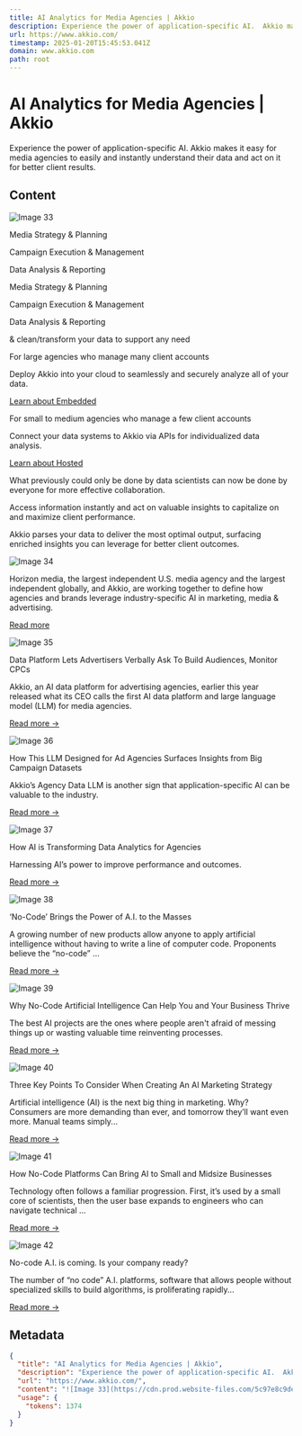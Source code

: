 ```yaml
---
title: AI Analytics for Media Agencies | Akkio
description: Experience the power of application-specific AI.  Akkio makes it easy for media agencies to easily and instantly understand their data and act on it for better client results.
url: https://www.akkio.com/
timestamp: 2025-01-20T15:45:53.041Z
domain: www.akkio.com
path: root
---
```


# AI Analytics for Media Agencies | Akkio


Experience the power of application-specific AI.  Akkio makes it easy for media agencies to easily and instantly understand their data and act on it for better client results.


## Content

![Image 33](https://cdn.prod.website-files.com/5c97e8c9de94e8a3480419a5/66f1eb697d404474f5f6a292_home-hero-3_animated.svg)

Media Strategy & Planning

Campaign Execution & Management

Data Analysis & Reporting

Media Strategy & Planning

Campaign Execution & Management

Data Analysis & Reporting

& clean/transform your data to support any need

For large agencies who manage many client accounts

Deploy Akkio into your cloud to seamlessly and securely analyze all of your data.

[Learn about Embedded](https://www.akkio.com/embedded-solution)

For small to medium agencies who manage a few client accounts

Connect your data systems to Akkio via APIs for individualized data analysis.

[Learn about Hosted](https://www.akkio.com/pricing)

What previously could only be done by data scientists can now be done by everyone for more effective collaboration.

Access information instantly and act on valuable insights to capitalize on and maximize client performance.

Akkio parses your data to deliver the most optimal output, surfacing enriched insights you can leverage for better client outcomes.

![Image 34](https://cdn.prod.website-files.com/5c97e8c9de94e8a3480419a5/6720a56d550b8df208b4df67_horizon-logo-full.png)

Horizon media, the largest independent U.S. media agency and the largest independent globally, and Akkio, are working together to define how agencies and brands leverage industry-specific AI in marketing, media & advertising.

[Read more](https://www.akkio.com/horizon-media-akkio-partnership)

![Image 35](https://cdn.prod.website-files.com/5c97e8c9de94e8a3480419a5/677eadcfe737ead07ca0e862_media_post.png)

Data Platform Lets Advertisers Verbally Ask To Build Audiences, Monitor CPCs

Akkio, an AI data platform for advertising agencies, earlier this year released what its CEO calls the first AI data platform and large language model (LLM) for media agencies.

[Read more \-\>](https://www.mediapost.com/publications/article/402199/a-data-platform-that-advertisers-can-verbally-ask.html)

![Image 36](https://cdn.prod.website-files.com/5c97e8c9de94e8a3480419a5/666b57101bf1bfa83e0c1626_aac.svg)

How This LLM Designed for Ad Agencies Surfaces Insights from Big Campaign Datasets

Akkio’s Agency Data LLM is another sign that application-specific AI can be valuable to the industry.

[Read more \-\>](https://adage.com/article/digital-marketing-ad-tech-news/akkios-agency-data-llm-surfaces-insights-big-campaign-datasets/2565036)

![Image 37](https://cdn.prod.website-files.com/5c97e8c9de94e8a3480419a5/66914f32edfe5bf93e4967b6_campaign-us.svg)

How AI is Transforming Data Analytics for Agencies

Harnessing AI’s power to improve performance and outcomes.

[Read more \-\>](https://www.campaignlive.com/article/campaign-us-tech-talks-ai-transforming-data-analytics-agencies/1880013)

![Image 38](https://cdn.prod.website-files.com/5c97e8c9de94e8a3480419a5/65e2316a40b8af2ed49bc084_nyt.svg)

‘No-Code’ Brings the Power of A.I. to the Masses

A growing number of new products allow anyone to apply artificial intelligence without having to write a line of computer code. Proponents believe the “no-code” ...

[Read more \-\>](https://www.nytimes.com/2022/03/15/technology/ai-no-code.html)

![Image 39](https://cdn.prod.website-files.com/5c97e8c9de94e8a3480419a5/65e2362ebfd9f939364da077_inc-light.svg)

Why No-Code Artificial Intelligence Can Help You and Your Business Thrive

The best AI projects are the ones where people aren't afraid of messing things up or wasting valuable time reinventing processes.

[Read more \-\>](https://www.inc.com/young-entrepreneur-council/why-no-code-artificial-intelligence-can-help-you-your-business-thrive.html)

![Image 40](https://cdn.prod.website-files.com/5c97e8c9de94e8a3480419a5/65e231951a038d075ba4591c_forbes.svg)

Three Key Points To Consider When Creating An AI Marketing Strategy

Artificial intelligence (AI) is the next big thing in marketing. Why? Consumers are more demanding than ever, and tomorrow they’ll want even more. Manual teams simply...

[Read more \-\>](https://www.forbes.com/sites/theyec/2021/07/16/three-key-points-to-consider-when-creating-an-ai-marketing-strategy/?sh=220dba7961ea#)

![Image 41](https://cdn.prod.website-files.com/5c97e8c9de94e8a3480419a5/65e231af9006c4005584f646_hbr.svg)

How No-Code Platforms Can Bring AI to Small and Midsize Businesses

Technology often follows a familiar progression. First, it’s used by a small core of scientists, then the user base expands to engineers who can navigate technical ...

[Read more \-\>](https://hbr.org/2021/11/how-no-code-platforms-can-bring-ai-to-small-and-midsize-businesses)

![Image 42](https://cdn.prod.website-files.com/5c97e8c9de94e8a3480419a5/65e235d9f005ad267e2df867_fortune-light.svg)

No-code A.I. is coming. Is your company ready?

The number of “no code” A.I. platforms, software that allows people without specialized skills to build algorithms, is proliferating rapidly...

[Read more \-\>](https://fortune.com/2021/04/06/no-code-a-i-is-coming-is-your-company-ready/)

## Metadata

```json
{
  "title": "AI Analytics for Media Agencies | Akkio",
  "description": "Experience the power of application-specific AI.  Akkio makes it easy for media agencies to easily and instantly understand their data and act on it for better client results.",
  "url": "https://www.akkio.com/",
  "content": "![Image 33](https://cdn.prod.website-files.com/5c97e8c9de94e8a3480419a5/66f1eb697d404474f5f6a292_home-hero-3_animated.svg)\n\nMedia Strategy & Planning\n\nCampaign Execution & Management\n\nData Analysis & Reporting\n\nMedia Strategy & Planning\n\nCampaign Execution & Management\n\nData Analysis & Reporting\n\n& clean/transform your data to support any need\n\nFor large agencies who manage many client accounts\n\nDeploy Akkio into your cloud to seamlessly and securely analyze all of your data.\n\n[Learn about Embedded](https://www.akkio.com/embedded-solution)\n\nFor small to medium agencies who manage a few client accounts\n\nConnect your data systems to Akkio via APIs for individualized data analysis.\n\n[Learn about Hosted](https://www.akkio.com/pricing)\n\nWhat previously could only be done by data scientists can now be done by everyone for more effective collaboration.\n\nAccess information instantly and act on valuable insights to capitalize on and maximize client performance.\n\nAkkio parses your data to deliver the most optimal output, surfacing enriched insights you can leverage for better client outcomes.\n\n![Image 34](https://cdn.prod.website-files.com/5c97e8c9de94e8a3480419a5/6720a56d550b8df208b4df67_horizon-logo-full.png)\n\nHorizon media, the largest independent U.S. media agency and the largest independent globally, and Akkio, are working together to define how agencies and brands leverage industry-specific AI in marketing, media & advertising.\n\n[Read more](https://www.akkio.com/horizon-media-akkio-partnership)\n\n![Image 35](https://cdn.prod.website-files.com/5c97e8c9de94e8a3480419a5/677eadcfe737ead07ca0e862_media_post.png)\n\nData Platform Lets Advertisers Verbally Ask To Build Audiences, Monitor CPCs\n\nAkkio, an AI data platform for advertising agencies, earlier this year released what its CEO calls the first AI data platform and large language model (LLM) for media agencies.\n\n[Read more \\-\\>](https://www.mediapost.com/publications/article/402199/a-data-platform-that-advertisers-can-verbally-ask.html)\n\n![Image 36](https://cdn.prod.website-files.com/5c97e8c9de94e8a3480419a5/666b57101bf1bfa83e0c1626_aac.svg)\n\nHow This LLM Designed for Ad Agencies Surfaces Insights from Big Campaign Datasets\n\nAkkio’s Agency Data LLM is another sign that application-specific AI can be valuable to the industry.\n\n[Read more \\-\\>](https://adage.com/article/digital-marketing-ad-tech-news/akkios-agency-data-llm-surfaces-insights-big-campaign-datasets/2565036)\n\n![Image 37](https://cdn.prod.website-files.com/5c97e8c9de94e8a3480419a5/66914f32edfe5bf93e4967b6_campaign-us.svg)\n\nHow AI is Transforming Data Analytics for Agencies\n\nHarnessing AI’s power to improve performance and outcomes.\n\n[Read more \\-\\>](https://www.campaignlive.com/article/campaign-us-tech-talks-ai-transforming-data-analytics-agencies/1880013)\n\n![Image 38](https://cdn.prod.website-files.com/5c97e8c9de94e8a3480419a5/65e2316a40b8af2ed49bc084_nyt.svg)\n\n‘No-Code’ Brings the Power of A.I. to the Masses\n\nA growing number of new products allow anyone to apply artificial intelligence without having to write a line of computer code. Proponents believe the “no-code” ...\n\n[Read more \\-\\>](https://www.nytimes.com/2022/03/15/technology/ai-no-code.html)\n\n![Image 39](https://cdn.prod.website-files.com/5c97e8c9de94e8a3480419a5/65e2362ebfd9f939364da077_inc-light.svg)\n\nWhy No-Code Artificial Intelligence Can Help You and Your Business Thrive\n\nThe best AI projects are the ones where people aren't afraid of messing things up or wasting valuable time reinventing processes.\n\n[Read more \\-\\>](https://www.inc.com/young-entrepreneur-council/why-no-code-artificial-intelligence-can-help-you-your-business-thrive.html)\n\n![Image 40](https://cdn.prod.website-files.com/5c97e8c9de94e8a3480419a5/65e231951a038d075ba4591c_forbes.svg)\n\nThree Key Points To Consider When Creating An AI Marketing Strategy\n\nArtificial intelligence (AI) is the next big thing in marketing. Why? Consumers are more demanding than ever, and tomorrow they’ll want even more. Manual teams simply...\n\n[Read more \\-\\>](https://www.forbes.com/sites/theyec/2021/07/16/three-key-points-to-consider-when-creating-an-ai-marketing-strategy/?sh=220dba7961ea#)\n\n![Image 41](https://cdn.prod.website-files.com/5c97e8c9de94e8a3480419a5/65e231af9006c4005584f646_hbr.svg)\n\nHow No-Code Platforms Can Bring AI to Small and Midsize Businesses\n\nTechnology often follows a familiar progression. First, it’s used by a small core of scientists, then the user base expands to engineers who can navigate technical ...\n\n[Read more \\-\\>](https://hbr.org/2021/11/how-no-code-platforms-can-bring-ai-to-small-and-midsize-businesses)\n\n![Image 42](https://cdn.prod.website-files.com/5c97e8c9de94e8a3480419a5/65e235d9f005ad267e2df867_fortune-light.svg)\n\nNo-code A.I. is coming. Is your company ready?\n\nThe number of “no code” A.I. platforms, software that allows people without specialized skills to build algorithms, is proliferating rapidly...\n\n[Read more \\-\\>](https://fortune.com/2021/04/06/no-code-a-i-is-coming-is-your-company-ready/)",
  "usage": {
    "tokens": 1374
  }
}
```
